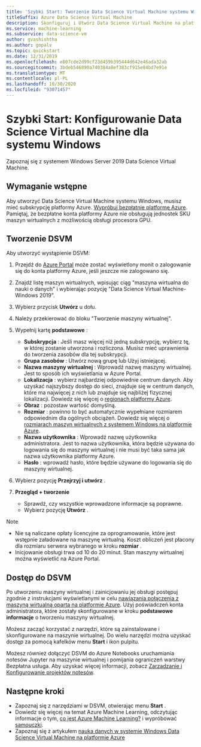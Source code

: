 ```yaml
---
title: 'Szybki Start: Tworzenie Data Science Virtual Machine systemu Windows'
titleSuffix: Azure Data Science Virtual Machine
description: Skonfiguruj i Utwórz Data Science Virtual Machine na platformie Azure na potrzeby analiz i uczenia maszynowego.
ms.service: machine-learning
ms.subservice: data-science-vm
author: gvashishtha
ms.author: gopalv
ms.topic: quickstart
ms.date: 12/31/2019
ms.openlocfilehash: e807cde2d99cf23d459b395444d642e46ada32ab
ms.sourcegitcommit: 3bdeb546890a740384a8ef383cf915e84bd7e91e
ms.translationtype: MT
ms.contentlocale: pl-PL
ms.lasthandoff: 10/30/2020
ms.locfileid: "93071457"
---
```

# <a name="quickstart-set-up-the-data-science-virtual-machine-for-windows"></a>Szybki Start: Konfigurowanie Data Science Virtual Machine dla systemu Windows

Zapoznaj się z systemem Windows Server 2019 Data Science Virtual Machine.

## <a name="prerequisite"></a>Wymaganie wstępne

Aby utworzyć Data Science Virtual Machine systemu Windows, musisz mieć subskrypcję platformy Azure. [Wypróbuj bezpłatnie platformę Azure](https://azure.com/free).
Pamiętaj, że bezpłatne konta platformy Azure nie obsługują jednostek SKU maszyn wirtualnych z możliwością obsługi procesora GPU.

## <a name="create-your-dsvm"></a>Tworzenie DSVM

Aby utworzyć wystąpienie DSVM:

1. Przejdź do [Azure Portal](https://portal.azure.com) może zostać wyświetlony monit o zalogowanie się do konta platformy Azure, jeśli jeszcze nie zalogowano się.
1. Znajdź listę maszyn wirtualnych, wpisując ciąg "maszyna wirtualna do nauki o danych" i wybierając pozycję "Data Science Virtual Machine-Windows 2019".

1. Wybierz przycisk **Utwórz** u dołu.

1. Należy przekierować do bloku "Tworzenie maszyny wirtualnej".

1. Wypełnij kartę **podstawowe** :
      * **Subskrypcja** : Jeśli masz więcej niż jedną subskrypcję, wybierz tę, w której zostanie utworzona i rozliczona. Musisz mieć uprawnienia do tworzenia zasobów dla tej subskrypcji.
      * **Grupa zasobów** : Utwórz nową grupę lub Użyj istniejącej.
      * **Nazwa maszyny wirtualnej** : Wprowadź nazwę maszyny wirtualnej. Jest to sposób ich wyświetlania w Azure Portal.
      * **Lokalizacja** : wybierz najbardziej odpowiednie centrum danych. Aby uzyskać najszybszy dostęp do sieci, znajduje się w centrum danych, które ma najwięcej z nich lub znajduje się najbliżej fizycznej lokalizacji. Dowiedz się więcej o [regionach platformy Azure](https://azure.microsoft.com/global-infrastructure/regions/).
      * **Obraz** : pozostaw wartość domyślną.
      * **Rozmiar** : powinno to być automatycznie wypełniane rozmiarem odpowiednim dla ogólnych obciążeń. Dowiedz się więcej o [rozmiarach maszyn wirtualnych z systemem Windows na platformie Azure](../../virtual-machines/windows/sizes.md).
      * **Nazwa użytkownika** : Wprowadź nazwę użytkownika administratora. Jest to nazwa użytkownika, która będzie używana do logowania się do maszyny wirtualnej i nie musi być taka sama jak nazwa użytkownika platformy Azure.
      * **Hasło** : wprowadź hasło, które będzie używane do logowania się do maszyny wirtualnej.    
1. Wybierz pozycję **Przejrzyj i utwórz** .
1. **Przegląd + tworzenie**
   * Sprawdź, czy wszystkie wprowadzone informacje są poprawne. 
   * Wybierz pozycję **Utwórz** .


> [!NOTE]
> * Nie są naliczane opłaty licencyjne za oprogramowanie, które jest wstępnie załadowane na maszynę wirtualną. Koszt obliczeń jest płacony dla rozmiaru serwera wybranego w kroku **rozmiar** .
> * Inicjowanie obsługi trwa od 10 do 20 minut. Stan maszyny wirtualnej można wyświetlić na Azure Portal.

## <a name="access-the-dsvm"></a>Dostęp do DSVM

Po utworzeniu maszyny wirtualnej i zainicjowaniu jej obsługi postępuj zgodnie z instrukcjami wyświetlanymi w celu [nawiązania połączenia z maszyną wirtualną opartą na platformie Azure](https://docs.microsoft.com/azure/marketplace/azure-vm-create-using-approved-base). Użyj poświadczeń konta administratora, które zostały skonfigurowane w kroku **podstawowe informacje** o tworzeniu maszyny wirtualnej. 

Możesz zacząć korzystać z narzędzi, które są zainstalowane i skonfigurowane na maszynie wirtualnej. Do wielu narzędzi można uzyskać dostęp za pomocą kafelków menu **Start** i ikon pulpitu.

Możesz również dołączyć DSVM do Azure Notebooks uruchamiania notesów Jupyter na maszynie wirtualnej i pomijania ograniczeń warstwy Bezpłatna usługa. Aby uzyskać więcej informacji, zobacz [Zarządzanie i Konfigurowanie projektów notesów](../../notebooks/configure-manage-azure-notebooks-projects.md#manage-and-configure-projects).

<a name="tools"></a>


## <a name="next-steps"></a>Następne kroki

* Zapoznaj się z narzędziami w DSVM, otwierając menu **Start** .
* Dowiedz się więcej na temat Azure Machine Learning, odczytując informacje o tym, [co jest Azure Machine Learning?](../overview-what-is-azure-ml.md) i wypróbować [samouczki](../index.yml).
* Zapoznaj się z artykułem [nauka danych w systemie Windows Data Science Virtual Machine na platformie Azure](./vm-do-ten-things.md)

